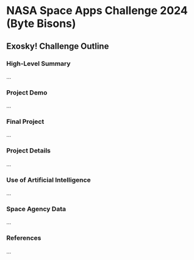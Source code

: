 # NASA Space Apps Challenge 2024 (Byte Bisons)

## Exosky! Challenge Outline
### High-Level Summary
…
### Project Demo
…
### Final Project
…
### Project Details
…
### Use of Artificial Intelligence
…
### Space Agency Data
…
### References
…

